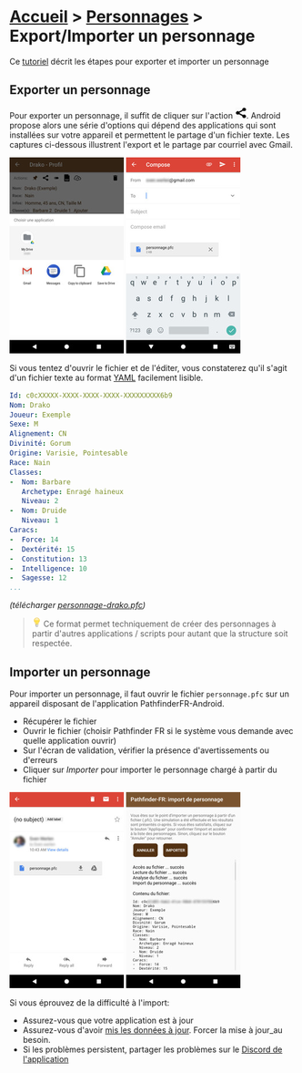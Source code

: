 # [Accueil](../README.md) > [Personnages](character.md) > Export/Importer un personnage

Ce [tutoriel](../tuto/README.md) décrit les étapes pour exporter et importer un personnage

## Exporter un personnage

Pour exporter un personnage, il suffit de cliquer sur l'action ![](../../images/icons/share.png).
Android propose alors une série d'options qui dépend des applications qui sont installées sur votre
appareil et permettent le partage d'un fichier texte. Les captures ci-dessous illustrent l'export
et le partage par courriel avec Gmail. 

<a href="../../images/tuto/share.png"><img src="../../images/tuto/share_small.jpg" title="Partager ouvre une liste d'option qui dépend des applications sur votre appareil"/></a>
<a href="../../images/tuto/share-byemail.png"><img src="../../images/tuto/share-byemail_small.jpg" title="Partager ouvre une liste d'option qui dépend des applications sur votre appareil"/></a>

Si vous tentez d'ouvrir le fichier et de l'éditer, vous constaterez qu'il s'agit d'un fichier texte
au format [YAML](https://fr.wikipedia.org/wiki/YAML) facilement lisible.

```yaml
Id: c0cXXXXX-XXXX-XXXX-XXXX-XXXXXXXXX6b9
Nom: Drako
Joueur: Exemple
Sexe: M
Alignement: CN
Divinité: Gorum
Origine: Varisie, Pointesable
Race: Nain
Classes: 
-  Nom: Barbare
   Archetype: Enragé haineux
   Niveau: 2
-  Nom: Druide
   Niveau: 1
Caracs: 
-  Force: 14
-  Dextérité: 15
-  Constitution: 13
-  Intelligence: 10
-  Sagesse: 12
...
```
_(télécharger [personnage-drako.pfc](personnage-drako.pfc))_


> ![](../../images/icons/tip.png) Ce format permet techniquement de créer des personnages à partir d'autres applications / scripts
pour autant que la structure soit respectée.

## Importer un personnage

Pour importer un personnage, il faut ouvrir le fichier `personnage.pfc` sur un appareil disposant
de l'application PathfinderFR-Android. 
* Récupérer le fichier
* Ouvrir le fichier (choisir Pathfinder FR si le système vous demande avec quelle application ouvrir)
* Sur l'écran de validation, vérifier la présence d'avertissements ou d'erreurs
* Cliquer sur _Importer_ pour importer le personnage chargé à partir du fichier

<a href="../../images/tuto/import1.png"><img src="../../images/tuto/import1_small.jpg" title="Récupérer le fichier partagé et l'ouvrir avec l'applicatin PathfinderFR-Android"/></a>
<a href="../../images/tuto/import2.png"><img src="../../images/tuto/import2_small.jpg" title="Écran de validation"/></a>

Si vous éprouvez de la difficulté à l'import:
* Assurez-vous que votre application est à jour
* Assurez-vous d'avoir [mis les données à jour](../options/loaddata.md). Forcer la mise à jour_au besoin.
* Si les problèmes persistent, partager les problèmes sur le [Discord de l'application](https://discord.gg/Dhg3HW9)